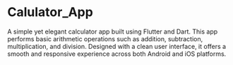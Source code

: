 # Calulator_App
A simple yet elegant calculator app built using Flutter and Dart. This app performs basic arithmetic operations such as addition, subtraction, multiplication, and division. Designed with a clean user interface, it offers a smooth and responsive experience across both Android and iOS platforms.
